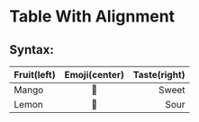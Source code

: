 # Table With Alignment

## Syntax:

| Fruit(left) | Emoji(center)|Taste(right)|
| :-- | :--: | ---: |
Mango | 🥭| Sweet|
Lemon | 🍋 | Sour|